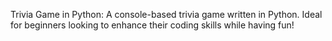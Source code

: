 Trivia Game in Python: A console-based trivia game written in Python. Ideal for beginners looking to enhance their coding skills while having fun!